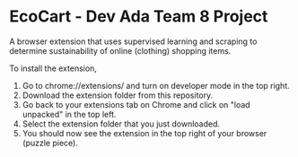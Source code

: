 # EcoCart - Dev Ada Team 8 Project

A browser extension that uses supervised learning and scraping to determine sustainability of online (clothing) shopping items.

To install the extension, 
  1) Go to chrome://extensions/ and turn on developer mode in the top right.
  3) Download the extension folder from this repository.
  4) Go back to your extensions tab on Chrome and click on "load unpacked" in the top left.
  5) Select the extension folder that you just downloaded.
  6) You should now see the extension in the top right of your browser (puzzle piece).
   
